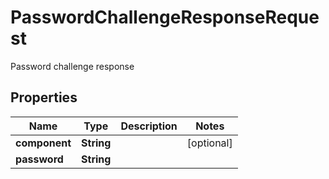 

# PasswordChallengeResponseRequest

Password challenge response

## Properties

| Name | Type | Description | Notes |
|------------ | ------------- | ------------- | -------------|
|**component** | **String** |  |  [optional] |
|**password** | **String** |  |  |



